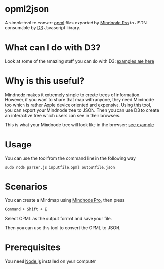 opml2json
=========

A simple tool to convert [opml](https://en.wikipedia.org/wiki/OPML) files exported by [Mindnode Pro](https://mindnode.com/) to JSON consumable by [D3](http://d3js.org/) Javascript library.

What can I do with D3?
======================

Look at some of the amazing stuff you can do with D3: [examples are here](https://github.com/mbostock/d3/wiki/Gallery)

Why is this useful?
===================

Mindnode makes it extremely simple to create trees of information. However, if you want to share that map with anyone, they need Mindnode too which is rather Apple device oriented and expensive. Using this tool, you can export your Mindnode tree to JSON. Then you can use D3 to create an interactive tree which users can see in their browsers. 

This is what your Mindnode tree will look like in the browser: [see example](http://mbostock.github.io/d3/talk/20111018/tree.html)

Usage
=====
You can use the tool from the command line in the following way

	sudo node parser.js inputfile.opml outputfile.json

Scenarios
=========

You can create a Mindmap using [Mindnode Pro](https://mindnode.com/), then press

	Command + Shift + E

Select OPML as the output format and save your file.

Then you can use this tool to convert the OPML to JSON.

Prerequisites
=============

You need [Node.js](http://nodejs.org/) installed on your computer
